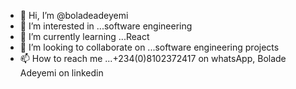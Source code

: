 - 👋 Hi, I’m @boladeadeyemi
- 👀 I’m interested in ...software engineering
- 🌱 I’m currently learning ...React
- 💞️ I’m looking to collaborate on ...software engineering projects
- 📫 How to reach me ...+234(0)8102372417 on whatsApp, Bolade Adeyemi on linkedin

<!---
boladeadeyemi/boladeadeyemi is a ✨ special ✨ repository because its `README.md` (this file) appears on your GitHub profile.
You can click the Preview link to take a look at your changes.
--->
